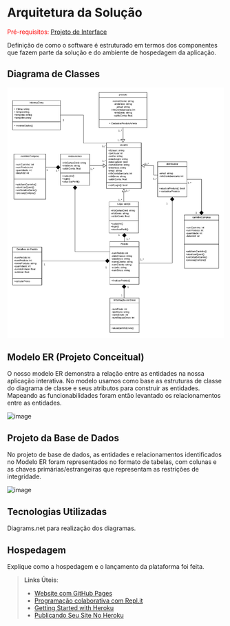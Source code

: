 # Arquitetura da Solução

<span style="color:red">Pré-requisitos: <a href="3-Projeto de Interface.md"> Projeto de Interface</a></span>

Definição de como o software é estruturado em termos dos componentes que fazem parte da solução e do ambiente de hospedagem da aplicação.

## Diagrama de Classes

![image](/docs/diagrama.png)

## Modelo ER (Projeto Conceitual)

O nosso modelo ER demonstra a relação entre as entidades na nossa aplicação interativa. No modelo usamos como base as estruturas de classe do diagrama de classe e seus atributos para construir as entidades. Mapeando as funcionabilidades foram então levantado os relacionamentos entre as entidades.

![image](/docs/ModeloER.png)

## Projeto da Base de Dados

No projeto de base de dados, as entidades e relacionamentos identificados no Modelo ER foram representados no formato de tabelas, com colunas e as chaves primárias/estrangeiras que representam as restrições de integridade.

![image](/docs/BaseDeDados.png)

## Tecnologias Utilizadas

Diagrams.net para realização dos diagramas.

## Hospedagem

Explique como a hospedagem e o lançamento da plataforma foi feita.

> **Links Úteis**:
>
> - [Website com GitHub Pages](https://pages.github.com/)
> - [Programação colaborativa com Repl.it](https://repl.it/)
> - [Getting Started with Heroku](https://devcenter.heroku.com/start)
> - [Publicando Seu Site No Heroku](http://pythonclub.com.br/publicando-seu-hello-world-no-heroku.html)
